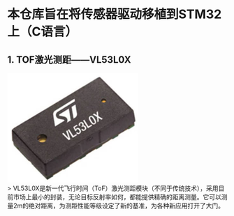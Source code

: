 # 本仓库旨在将传感器驱动移植到STM32上（C语言）
## 1. TOF激光测距——VL53L0X
<div align=left><img src="https://github.com/Potatotatotato/STM32-SensorDevicePorting/blob/master/TOF_LASER_VL53L0X/VL53L0X.jpg" width = 300></div>
> VL53L0X是新一代飞行时间（ToF）激光测距模块（不同于传统技术），采用目前市场上最小的封装，无论目标反射率如何，都能提供精确的距离测量。它可以测量2m的绝对距离，为测距性能等级设定了新的基准，为各种新应用打开了大门。
